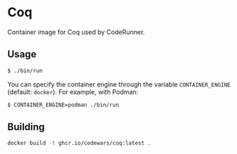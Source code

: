 # Coq

Container image for Coq used by CodeRunner.

## Usage

```bash
$ ./bin/run
```

You can specify the container engine through the variable `CONTAINER_ENGINE` (default: `docker`). For example, with Podman:

```bash
$ CONTAINER_ENGINE=podman ./bin/run
```

## Building

```bash
docker build -t ghcr.io/codewars/coq:latest .
```
